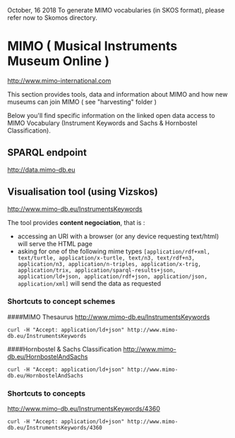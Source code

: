 October, 16 2018
To generate MIMO vocabularies (in SKOS format), please refer now to Skomos directory.


# MIMO ( Musical Instruments Museum Online ) 
http://www.mimo-international.com

This section provides tools, data and information about MIMO and how new museums can join MIMO ( see "harvesting" folder )


Below you'll find specific information on the linked open data access to MIMO Vocabulary (Instrument Keywords and Sachs & Hornbostel Classification).

## SPARQL endpoint 
http://data.mimo-db.eu

## Visualisation tool (using Vizskos)
http://www.mimo-db.eu/InstrumentsKeywords

The tool provides **content negociation**, that is :
- accessing an URI with a browser (or any device requesting text/html) will serve the HTML page
- asking for one of the following mime types `[application/rdf+xml, text/turtle, application/x-turtle, text/n3, text/rdf+n3, application/n3, application/n-triples, application/x-trig, application/trix, application/sparql-results+json, application/ld+json, application/rdf+json, application/json, application/xml]` will send the data as requested

### Shortcuts to concept schemes
####MIMO Thesaurus
http://www.mimo-db.eu/InstrumentsKeywords

`curl -H "Accept: application/ld+json" http://www.mimo-db.eu/InstrumentsKeywords`

####Hornbostel & Sachs Classification
http://www.mimo-db.eu/HornbostelAndSachs

`curl -H "Accept: application/ld+json" http://www.mimo-db.eu/HornbostelAndSachs`

### Shortcuts to concepts
http://www.mimo-db.eu/InstrumentsKeywords/4360

`curl -H "Accept: application/ld+json" http://www.mimo-db.eu/InstrumentsKeywords/4360`
